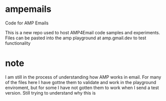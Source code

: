 # ampemails
Code for AMP Emails

This is a new repo used to host AMP4Email code samples and experiments.  Files can be pasted into the amp playground at amp.gmail.dev to test functionality

# note
I am still in the process of understanding how AMP works in email.  For many of the files here I have gottne them to validate and work in the playground enviroment, but for some I have not gotten them to work when I send a test version.  Still trying to understand why this is

